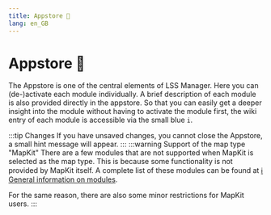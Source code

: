 ```yaml
---
title: Appstore 🛒
lang: en_GB
---
```


# Appstore :shopping_cart:

The Appstore is one of the central elements of LSS Manager. Here you can (de-)activate each module individually. A brief description of each module is also provided directly in the appstore.
So that you can easily get a deeper insight into the module without having to activate the module first, the wiki entry of each module is accessible via the small blue `i`.

:::tip Changes
If you have unsaved changes, you cannot close the Appstore, a small hint message will appear.
:::
:::warning Support of the map type "MapKit"
There are a few modules that are not supported when MapKit is selected as the map type. This is because some functionality is not provided by MapKit itself. A complete list of these modules can be found at [ℹ️ General information on modules](apps.md).

For the same reason, there are also some minor restrictions for MapKit users.
:::
